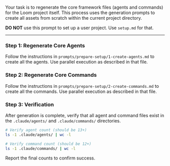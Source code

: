 Your task is to regenerate the core framework files (agents and commands) for the Loom project itself. This process uses the generation prompts to create all assets from scratch within the current project directory.

**DO NOT** use this prompt to set up a user project. Use `setup.md` for that.

---

### Step 1: Regenerate Core Agents

Follow the instructions in `prompts/prepare-setup/1-create-agents.md` to create all the agents. Use parallel execution as described in that file.

### Step 2: Regenerate Core Commands

Follow the instructions in `prompts/prepare-setup/2-create-commands.md` to create all the commands. Use parallel execution as described in that file.

### Step 3: Verification

After generation is complete, verify that all agent and command files exist in the `.claude/agents/` and `.claude/commands/` directories.

```bash
# Verify agent count (should be 13+)
ls -1 .claude/agents/ | wc -l

# Verify command count (should be 12+)
ls -1 .claude/commands/ | wc -l
```

Report the final counts to confirm success.
